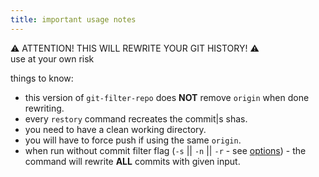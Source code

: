 ```yaml
---
title: important usage notes 
--- 
```

⚠️ ATTENTION! THIS WILL REWRITE YOUR GIT HISTORY! ⚠️    
use at your own risk

things to know:
- this version of `git-filter-repo` does **NOT** remove `origin` when done rewriting.
- every `restory` command recreates the commit|s shas.
- you need to have a clean working directory.
- you will have to force push if using the same `origin`.
- when run without commit filter flag (`-s` || `-n` || `-r` - see [options](#options)) - the command will rewrite **ALL** commits with given input.

 